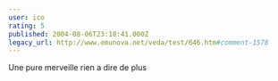 ```yaml
---
user: ico
rating: 5
published: 2004-08-06T23:18:41.000Z
legacy_url: http://www.emunova.net/veda/test/646.htm#comment-1578
---
```

Une pure merveille rien a dire de plus